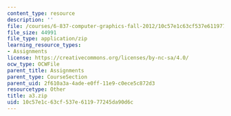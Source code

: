 ```yaml
---
content_type: resource
description: ''
file: /courses/6-837-computer-graphics-fall-2012/10c57e1c63cf537e611977245da90d6c_a3.zip
file_size: 44991
file_type: application/zip
learning_resource_types:
- Assignments
license: https://creativecommons.org/licenses/by-nc-sa/4.0/
ocw_type: OCWFile
parent_title: Assignments
parent_type: CourseSection
parent_uid: 2f610a3a-4ade-e0ff-11e9-c0ece5c872d3
resourcetype: Other
title: a3.zip
uid: 10c57e1c-63cf-537e-6119-77245da90d6c
---
```

